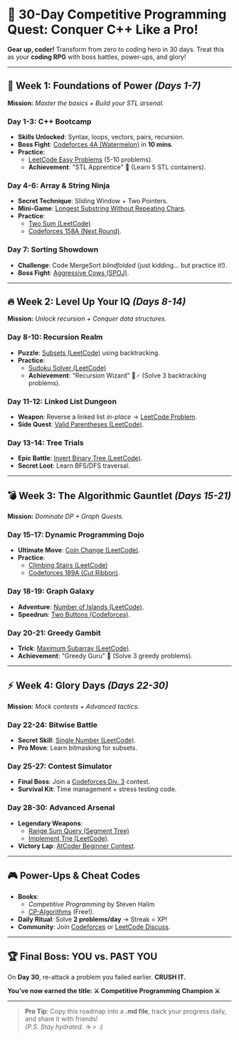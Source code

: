 # 🚀 30-Day Competitive Programming Quest: Conquer C++ Like a Pro!

**Gear up, coder!** Transform from zero to coding hero in 30 days. Treat this as your **coding RPG** with boss battles, power-ups, and glory!

---

## 🌱 **Week 1: Foundations of Power** *(Days 1-7)*  
**Mission:** *Master the basics + Build your STL arsenal.*

### Day 1-3: **C++ Bootcamp**
- **Skills Unlocked**: Syntax, loops, vectors, pairs, recursion.
- **Boss Fight**: [Codeforces 4A (Watermelon)](https://codeforces.com/problemset/problem/4/A) in **10 mins**.
- **Practice**:  
  - [LeetCode Easy Problems](https://leetcode.com/problemset/all/?difficulty=EASY) (5-10 problems).
  - **Achievement**: "STL Apprentice" 🏅 (Learn 5 STL containers).

### Day 4-6: **Array & String Ninja**
- **Secret Technique**: Sliding Window + Two Pointers.
- **Mini-Game**: [Longest Substring Without Repeating Chars](https://leetcode.com/problems/longest-substring-without-repeating-characters/).
- **Practice**:  
  - [Two Sum (LeetCode)](https://leetcode.com/problems/two-sum/)  
  - [Codeforces 158A (Next Round)](https://codeforces.com/problemset/problem/158/A).

### Day 7: **Sorting Showdown**
- **Challenge**: Code MergeSort *blindfolded* (just kidding… but practice it!).
- **Boss Fight**: [Aggressive Cows (SPOJ)](https://www.spoj.com/problems/AGGRCOW/).

---

## 🔥 **Week 2: Level Up Your IQ** *(Days 8-14)*  
**Mission:** *Unlock recursion + Conquer data structures.*

### Day 8-10: **Recursion Realm**
- **Puzzle**: [Subsets (LeetCode)](https://leetcode.com/problems/subsets/) using backtracking.
- **Practice**:  
  - [Sudoku Solver (LeetCode)](https://leetcode.com/problems/sudoku-solver/)  
  - **Achievement**: "Recursion Wizard" 🧙♂️ (Solve 3 backtracking problems).

### Day 11-12: **Linked List Dungeon**
- **Weapon**: Reverse a linked list *in-place* → [LeetCode Problem](https://leetcode.com/problems/reverse-linked-list/).
- **Side Quest**: [Valid Parentheses (LeetCode)](https://leetcode.com/problems/valid-parentheses/).

### Day 13-14: **Tree Trials**
- **Epic Battle**: [Invert Binary Tree (LeetCode)](https://leetcode.com/problems/invert-binary-tree/).
- **Secret Loot**: Learn BFS/DFS traversal.

---

## 💣 **Week 3: The Algorithmic Gauntlet** *(Days 15-21)*  
**Mission:** *Dominate DP + Graph Quests.*

### Day 15-17: **Dynamic Programming Dojo**
- **Ultimate Move**: [Coin Change (LeetCode)](https://leetcode.com/problems/coin-change/).
- **Practice**:  
  - [Climbing Stairs (LeetCode)](https://leetcode.com/problems/climbing-stairs/)  
  - [Codeforces 189A (Cut Ribbon)](https://codeforces.com/problemset/problem/189/A).

### Day 18-19: **Graph Galaxy**
- **Adventure**: [Number of Islands (LeetCode)](https://leetcode.com/problems/number-of-islands/).
- **Speedrun**: [Two Buttons (Codeforces)](https://codeforces.com/problemset/problem/520/B).

### Day 20-21: **Greedy Gambit**
- **Trick**: [Maximum Subarray (LeetCode)](https://leetcode.com/problems/maximum-subarray/).
- **Achievement**: "Greedy Guru" 🤑 (Solve 3 greedy problems).

---

## ⚡ **Week 4: Glory Days** *(Days 22-30)*  
**Mission:** *Mock contests + Advanced tactics.*

### Day 22-24: **Bitwise Battle**
- **Secret Skill**: [Single Number (LeetCode)](https://leetcode.com/problems/single-number/).
- **Pro Move**: Learn bitmasking for subsets.

### Day 25-27: **Contest Simulator**
- **Final Boss**: Join a [Codeforces Div. 3](https://codeforces.com/) contest.
- **Survival Kit**: Time management + stress testing code.

### Day 28-30: **Advanced Arsenal**
- **Legendary Weapons**:  
  - [Range Sum Query (Segment Tree)](https://leetcode.com/problems/range-sum-query-mutable/)  
  - [Implement Trie (LeetCode)](https://leetcode.com/problems/implement-trie-prefix-tree/).
- **Victory Lap**: [AtCoder Beginner Contest](https://atcoder.jp/).

---

## 🎮 **Power-Ups & Cheat Codes**
- **Books**:  
  - *Competitive Programming* by Steven Halim  
  - [CP-Algorithms](https://cp-algorithms.com/) (Free!).
- **Daily Ritual**: Solve **2 problems/day** → Streak = XP!  
- **Community**: Join [Codeforces](https://codeforces.com/) or [LeetCode Discuss](https://leetcode.com/discuss/).

---

## 🏆 **Final Boss: YOU vs. PAST YOU**
On **Day 30**, re-attack a problem you failed earlier. **CRUSH IT.**  

**You’ve now earned the title: ⚔️ Competitive Programming Champion ⚔️**

---

> **Pro Tip**: Copy this roadmap into a **.md file**, track your progress daily, and share it with friends!  
> *(P.S. Stay hydrated. ☕ > 💧)*